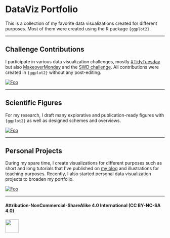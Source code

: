 
# DataViz Portfolio
This is a collection of my favorite data visualizations created for different purposes.
Most of them were created using the R package `{ggplot2}`.

***

## Challenge Contributions

I participate in various data visualization challenges, mostly [#TidyTuesday](https://github.com/rfordatascience/tidytuesday) but also [MakeoverMonday](https://www.makeovermonday.co.uk/) and the [SWD challenge](http://www.storytellingwithdata.com/swdchallenge). All contributions were created in `{ggplot2}` without any post-editing.

<a href="https://github.com/Z3tt/DataViz-Portfolio/tree/master/challenges" rel="some text">![Foo](https://github.com/Z3tt/DataViz-Portfolio/blob/master/header/header_challenges.png)</a>

***

## Scientific Figures

For my research, I draft many explorative and publication-ready figures with `{ggplot2}` as well as designed schemes and overviews.

<a href="https://github.com/Z3tt/DataViz-Portfolio/tree/master/scientific-projects" rel="some text">![Foo](https://github.com/Z3tt/DataViz-Portfolio/blob/master/header/header_science.png)</a>

***

## Personal Projects

During my spare time, I create visualizations for different purposes such as short and long tutorials that I've published on [my blog](www.cedricscherer.netlify.com) and illustrations for teaching purposes. Recently, I also started personal data visualization projects to broaden my portfolio.

<a href="https://github.com/Z3tt/DataViz-Portfolio/tree/master/personal-projects" rel="some text">![Foo](https://github.com/Z3tt/DataViz-Portfolio/blob/master/header/header_personal.png)</a>

***

#### Attribution-NonCommercial-ShareAlike 4.0 International (CC BY-NC-SA 4.0)
<div style="width:300px; height:200px">
<img src=https://camo.githubusercontent.com/00f7814990f36f84c5ea74cba887385d8a2f36be/68747470733a2f2f646f63732e636c6f7564706f7373652e636f6d2f696d616765732f63632d62792d6e632d73612e706e67 alt="" height="42">
</div>

